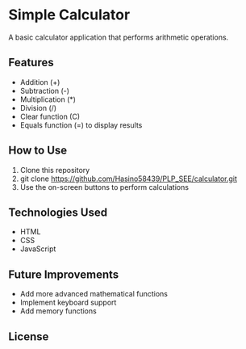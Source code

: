 # Simple Calculator

A basic calculator application that performs arithmetic operations.

## Features

- Addition (+)
- Subtraction (-)
- Multiplication (*)
- Division (/)
- Clear function (C)
- Equals function (=) to display results

## How to Use

1. Clone this repository
2. git clone https://github.com/Hasino58439/PLP_SEE/calculator.git
3. Use the on-screen buttons to perform calculations

## Technologies Used

- HTML
- CSS
- JavaScript

## Future Improvements

- Add more advanced mathematical functions
- Implement keyboard support
- Add memory functions

## License
